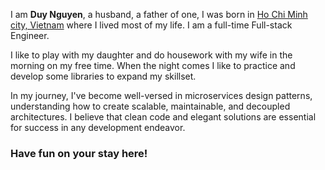 I am **Duy Nguyen**, a husband, a father of one, I was born in
[Ho Chi Minh city, Vietnam](https://en.wikipedia.org/wiki/Ho_Chi_Minh_City) where I lived most of my
life. I am a full-time Full-stack Engineer.

I like to play with my daughter and do housework with my wife in the morning on my free time. When
the night comes I like to practice and develop some libraries to expand my skillset.

In my journey, I've become well-versed in microservices design patterns, understanding how to create
scalable, maintainable, and decoupled architectures. I believe that clean code and elegant solutions
are essential for success in any development endeavor.

### **Have fun on your stay here!**

